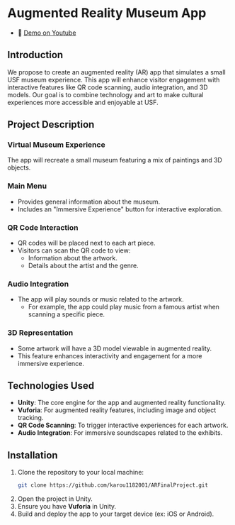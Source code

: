 # Augmented Reality Museum App
- 🎥 [Demo on Youtube](https://youtu.be/hCuxN-WTXbs?si=ihDmxhcP4N2zKgA1)

## Introduction
We propose to create an augmented reality (AR) app that simulates a small USF museum experience. This app will enhance visitor engagement with interactive features like QR code scanning, audio integration, and 3D models. Our goal is to combine technology and art to make cultural experiences more accessible and enjoyable at USF.

## Project Description

### Virtual Museum Experience
The app will recreate a small museum featuring a mix of paintings and 3D objects.

### Main Menu
- Provides general information about the museum.
- Includes an "Immersive Experience" button for interactive exploration.

### QR Code Interaction
- QR codes will be placed next to each art piece.
- Visitors can scan the QR code to view:
  - Information about the artwork.
  - Details about the artist and the genre.

### Audio Integration
- The app will play sounds or music related to the artwork.
  - For example, the app could play music from a famous artist when scanning a specific piece.

### 3D Representation
- Some artwork will have a 3D model viewable in augmented reality.
- This feature enhances interactivity and engagement for a more immersive experience.

## Technologies Used
- **Unity**: The core engine for the app and augmented reality functionality.
- **Vuforia**: For augmented reality features, including image and object tracking.
- **QR Code Scanning**: To trigger interactive experiences for each artwork.
- **Audio Integration**: For immersive soundscapes related to the exhibits.


## Installation
1. Clone the repository to your local machine:
    ```bash
    git clone https://github.com/karou1182001/ARFinalProject.git
    ```
2. Open the project in Unity.
3. Ensure you have **Vuforia** in Unity.
4. Build and deploy the app to your target device (ex: iOS or Android).
